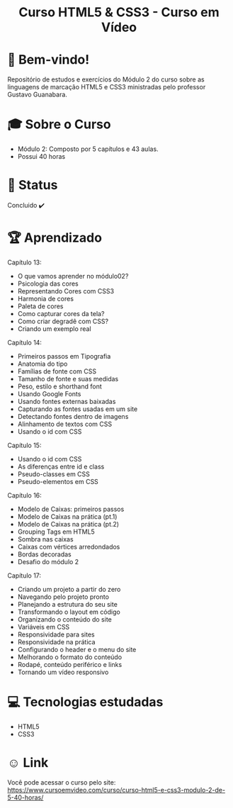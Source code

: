 <div align="center">
<h1>Curso HTML5 & CSS3 - Curso em Vídeo </h1>
</div>

# 👋  Bem-vindo!
Repositório de estudos e exercícios do Módulo 2 do curso sobre as linguagens de marcação HTML5 e CSS3 ministradas pelo professor Gustavo Guanabara.

# &#x1F393; Sobre o Curso
<ul>
<li>Módulo 2: Composto por 5 capítulos e 43 aulas.</li>
<li>Possui 40 horas</li>
</ul>

# &#x1F680; Status
Concluido ✔️


# 🏆 Aprendizado
Capítulo 13:
<uL>
  <li>O que vamos aprender no módulo02?</li>
  <li>Psicologia das cores</li>
  <li>Representando Cores com CSS3</li>
  <li>Harmonia de cores</li>
  <li>Paleta de cores</li>
  <li>Como capturar cores da tela?</li>
  <li>Como criar degradê com CSS?</li>
  <li>Criando um exemplo real</li>
</ul>

Capítulo 14:
<uL>
  <li>Primeiros passos em Tipografia</li>
  <li>Anatomia do tipo</li>
  <li>Famílias de fonte com CSS</li>
  <li>Tamanho de fonte e suas medidas</li>
  <li>Peso, estilo e shorthand font</li>
  <li>Usando Google Fonts</li>
  <li>Usando fontes externas baixadas</li>
  <li>Capturando as fontes usadas em um site</li>
  <li>Detectando fontes dentro de imagens</li>
  <li>Alinhamento de textos com CSS</li>
  <li>Usando o id com CSS</li>
</ul>

Capítulo 15:
<ul>
  <li>Usando o id com CSS</li>
  <li>As diferenças entre id e class</li>
  <li>Pseudo-classes em CSS</li>
  <li>Pseudo-elementos em CSS</li>
</ul>

Capítulo 16:
<uL>
  <li>Modelo de Caixas: primeiros passos</li>
  <li>Modelo de Caixas na prática (pt.1)</li>
  <li>Modelo de Caixas na prática (pt.2)</li>
  <li>Grouping Tags em HTML5</li>
  <li>Sombra nas caixas</li>
  <li>Caixas com vértices arredondados</li>
  <li>Bordas decoradas</li>
  <li>Desafio do módulo 2</li>
</ul>

Capítulo 17:
<uL>
  <li>Criando um projeto a partir do zero</li>
  <li>Navegando pelo projeto pronto</li>
  <li>Planejando a estrutura do seu site</li>
  <li>Transformando o layout em código</li>
  <li>Organizando o conteúdo do site</li>
  <li>Variáveis em CSS</li>
  <li>Responsividade para sites</li>
  <li>Responsividade na prática</li>
  <li>Configurando o header e o menu do site</li>
  <li>Melhorando o formato do conteúdo</li>
  <li>Rodapé, conteúdo periférico e links</li>
  <li>Tornando um vídeo responsivo</li>
</ul>

# &#x1F4BB; Tecnologias estudadas
<ul>
  <li>HTML5</li>
  <li>CSS3</li>
</ul>

# &#X263A; Link
Você pode acessar o curso pelo site: https://www.cursoemvideo.com/curso/curso-html5-e-css3-modulo-2-de-5-40-horas/
